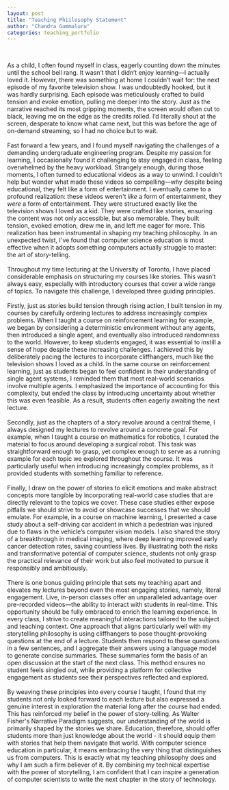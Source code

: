 ```yaml
---
layout: post
title: "Teaching Phiilosophy Statement"
author: "Chandra Gummaluru"
categories: teaching_portfolio
---
```


<br>

As a child, I often found myself in class, eagerly counting down the minutes until the school bell rang. It wasn’t that I didn’t enjoy learning—I actually loved it. However, there was something at home I couldn’t wait for: the next episode of my favorite television show. I was undoubtedly hooked, but it was hardly surprising. Each episode was meticulously crafted to build tension and evoke emotion, pulling me deeper into the story. Just as the narrative reached its most gripping moments, the screen would often cut to black, leaving me on the edge as the credits rolled. I’d literally shout at the screen, desperate to know what came next, but this was before the age of on-demand streaming, so I had no choice but to wait.
<br><br>
Fast forward a few years, and I found myself navigating the challenges of a demanding undergraduate engineering program. Despite my passion for learning, I occasionally found it challenging to stay engaged in class, feeling overwhelmed by the heavy workload. Strangely enough, during those moments, I often turned to educational videos as a way to unwind. I couldn’t help but wonder what made these videos so compelling—why despite being educational, they felt like a form of entertainment. I eventually came to a profound realization: these videos weren't _like_ a form of entertainment, they _were_ a form of entertainment. They were structured exactly like the television shows I loved as a kid. They were crafted like stories, ensuring the content was not only accessible, but also memorable. They built tension, evoked emotion, drew me in, and left me eager for more. This realization has been instrumental in shaping my teaching philosophy. In an unexpected twist, I've found that computer science education is most effective when it adopts something computers actually struggle to master: the art of story-telling.
<br><br>
Throughout my time lecturing at the University of Toronto, I have placed considerable emphasis on structuring my courses like stories. This wasn’t always easy, especially with introductory courses that cover a wide range of topics. To navigate this challenge, I developed three guiding principles.
<br><br>
Firstly, just as stories build tension through rising action, I built tension in my courses by carefully ordering lectures to address increasingly complex problems. When I taught a course on reinforcement learning for example, we began by considering a deterministic environment without any agents, then introduced a single agent, and eventually also introduced randomness to the world. However, to keep students engaged, it was essential to instill a sense of hope despite these increasing challenges. I achieved this by deliberately pacing the lectures to incorporate cliffhangers, much like the television shows I loved as a child. In the same course on reinforcement learning, just as students began to feel confident in their understanding of single agent systems, I reminded them that most real-world scenarios involve multiple agents. I emphasized the importance of accounting for this complexity, but ended the class by introducing uncertainty about whether this was even feasible. As a result, students often eagerly awaiting the next lecture.
<br><br>
Secondly, just as the chapters of a story revolve around a central theme, I always designed my lectures to revolve around a concrete goal. For example, when I taught a course on mathematics for robotics, I curated the material to focus around developing a surgical robot. This task was straightforward enough to grasp, yet complex enough to serve as a running example for each topic we explored throughout the course. It was particularly useful when introducing increasingly complex problems, as it provided students with something familiar to reference.
<br><br>
Finally, I draw on the power of stories to elicit emotions and make abstract concepts more tangible by incorporating real-world case studies that are directly relevant to the topics we cover. These case studies either expose pitfalls we should strive to avoid or showcase successes that we should emulate. For example, in a course on machine learning, I presented a case study about a self-driving car accident in which a pedestrian was injured due to flaws in the vehicle’s computer vision models. I also shared the story of a breakthrough in medical imaging, where deep learning improved early cancer detection rates, saving countless lives. By illustrating both the risks and transformative potential of computer science, students not only grasp the practical relevance of their work but also feel motivated to pursue it responsibly and ambitiously.
<br><br>
There is one bonus guiding principle that sets my teaching apart and elevates my lectures beyond even the most engaging stories, namely, literal engagement. Live, in-person classes offer an unparalleled advantage over pre-recorded videos—the ability to interact with students in real-time. This opportunity should be fully embraced to enrich the learning experience. In every class, I strive to create meaningful interactions tailored to the subject and teaching context. One approach that aligns particularly well with my storytelling philosophy is using cliffhangers to pose thought-provoking questions at the end of a lecture. Students then respond to these questions in a few sentences, and I aggregate their answers using a language model to generate concise summaries. These summaries form the basis of an open discussion at the start of the next class. This method ensures no student feels singled out, while providing a platform for collective engagement as students see their perspectives reflected and explored.
<br><br>
By weaving these principles into every course I taught, I found that my students not only looked forward to each lecture but also expressed a genuine interest in exploration the material long after the course had ended. This has reinforced my belief in the power of story-telling. As Walter Fisher's Narrative Paradigm suggests, our understanding of the world is primarily shaped by the stories we share. Education, therefore, should offer students more than just knowledge about the world - it should equip them with stories that help them navigate that world. With computer science education in particular, it means embracing the very thing that distinguishes us from computers. This is exactly what my teaching philosophy does and why I am such a firm believer of it. By combining my technical expertise with the power of storytelling, I am confident that I can inspire a generation of computer scientists to write the next chapter in the story of technology.
